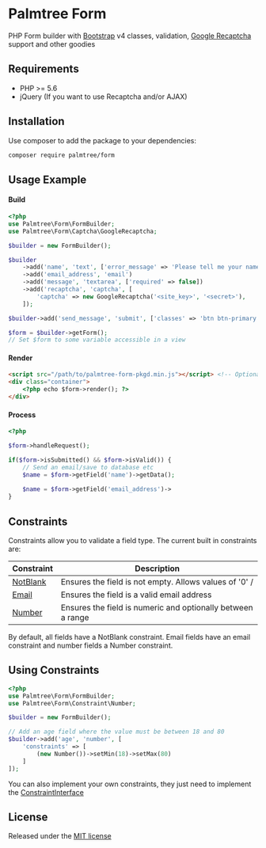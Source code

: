 # Palmtree Form

PHP Form builder with [Bootstrap](https://getbootstrap.com/) v4 classes, validation, [Google Recaptcha](https://www.google.com/recaptcha/intro/) support and other goodies

## Requirements
* PHP >= 5.6
* jQuery (If you want to use Recaptcha and/or AJAX)

## Installation

Use composer to add the package to your dependencies:
```bash
composer require palmtree/form
```

## Usage Example

#### Build
```php
<?php
use Palmtree\Form\FormBuilder;
use Palmtree\Form\Captcha\GoogleRecaptcha;

$builder = new FormBuilder();

$builder
    ->add('name', 'text', ['error_message' => 'Please tell me your name'])
    ->add('email_address', 'email')
    ->add('message', 'textarea', ['required' => false])
    ->add('recaptcha', 'captcha', [
        'captcha' => new GoogleRecaptcha('<site_key>', '<secret>'),
    ]);

$builder->add('send_message', 'submit', ['classes' => 'btn btn-primary']);

$form = $builder->getForm();
// Set $form to some variable accessible in a view

```

#### Render
```html
<script src="/path/to/palmtree-form-pkgd.min.js"></script> <!-- Optional -->
<div class="container">
    <?php echo $form->render(); ?>
</div>
```

#### Process
```php
<?php

$form->handleRequest();

if($form->isSubmitted() && $form->isValid()) {
    // Send an email/save to database etc
    $name = $form->getField('name')->getData();
    
    $name = $form->getField('email_address')->
}
```

## Constraints

Constraints allow you to validate a field type. The current built in constraints are:

| Constraint       | Description |
| ------------- |-------------|
| [NotBlank](src/Constraint/NotBlank.php)  | Ensures the field is not empty. Allows values of '0'  /
| [Email](src/Constraint/Email.php)        | Ensures the field is a valid email address      |
| [Number](src/Constraint/Number.php)      | Ensures the field is numeric and optionally between a range      |

By default, all fields have a NotBlank constraint. 
Email fields have an email constraint and number fields a Number constraint.

## Using Constraints
```php
<?php
use Palmtree\Form\FormBuilder;
use Palmtree\Form\Constraint\Number;

$builder = new FormBuilder();

// Add an age field where the value must be between 18 and 80
$builder->add('age', 'number', [
    'constraints' => [
        (new Number())->setMin(18)->setMax(80)
    ]    
]);

```

You can also implement your own constraints, they just need to implement the [ConstraintInterface](src/Constraint/ConstraintInterface.php)

## License

Released under the [MIT license](LICENSE)
